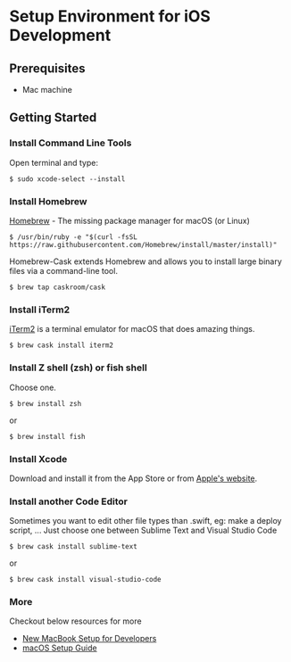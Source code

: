 # Setup Environment for iOS Development

## Prerequisites
- Mac machine

## Getting Started
### Install Command Line Tools
Open terminal and type:
```
$ sudo xcode-select --install 
```

### Install Homebrew
[Homebrew](https://brew.sh/) - The missing package manager for macOS (or Linux)
```
$ /usr/bin/ruby -e "$(curl -fsSL https://raw.githubusercontent.com/Homebrew/install/master/install)"
```

Homebrew-Cask extends Homebrew and allows you to install large binary files via a command-line tool.
```
$ brew tap caskroom/cask
```

### Install iTerm2
[iTerm2](https://www.iterm2.com/) is a terminal emulator for macOS that does amazing things.
```
$ brew cask install iterm2
```

### Install Z shell (zsh) or fish shell
Choose one.
```
$ brew install zsh
```
or
```
$ brew install fish
```

### Install Xcode
Download and install it from the App Store or from [Apple's website](https://developer.apple.com/xcode/).

### Install another Code Editor
Sometimes you want to edit other file types than .swift, eg: make a deploy script, ...
Just choose one between Sublime Text and Visual Studio Code
```
$ brew cask install sublime-text
```
or
```
$ brew cask install visual-studio-code
```

### More
Checkout below resources for more
- [New MacBook Setup for Developers](https://dev.to/therealdanvega/new-macbook-setup-for-developers-2nma)
- [macOS Setup Guide](https://sourabhbajaj.com/mac-setup/)
